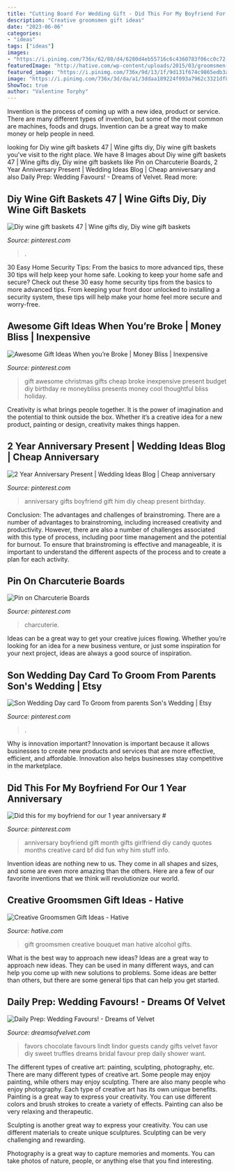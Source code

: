 ```yaml
---
title: "Cutting Board For Wedding Gift - Did This For My Boyfriend For Our 1 Year Anniversary #"
description: "Creative groomsmen gift ideas"
date: "2023-06-06"
categories:
- "ideas"
tags: ["ideas"]
images:
- "https://i.pinimg.com/736x/62/80/d4/6280d4eb55716c6c4360783f06cc0c72---year-anniversary-wedding-anniversary-gifts.jpg"
featuredImage: "http://hative.com/wp-content/uploads/2015/03/groomsmen-gift-ideas/5-groomsmen-gift-ideas.jpg"
featured_image: "https://i.pinimg.com/736x/9d/13/1f/9d131f674c9865edb3a1c3cc5f0d336b.jpg"
image: "https://i.pinimg.com/736x/3d/da/a1/3ddaa189224f093a7962c3321df849e3.jpg"
ShowToc: true
author: "Valentine Torphy"
---
```



Invention is the process of coming up with a new idea, product or service. There are many different types of invention, but some of the most common are machines, foods and drugs. Invention can be a great way to make money or help people in need.

	

		
looking for Diy wine gift baskets 47 | Wine gifts diy, Diy wine gift baskets you've visit to the right place. We have 8 Images about Diy wine gift baskets 47 | Wine gifts diy, Diy wine gift baskets like Pin on Charcuterie Boards, 2 Year Anniversary Present | Wedding Ideas Blog | Cheap anniversary and also Daily Prep: Wedding Favours! - Dreams of Velvet. Read more:
		
    
## Diy Wine Gift Baskets 47 | Wine Gifts Diy, Diy Wine Gift Baskets

<img loading=lazy src="https://i.pinimg.com/736x/87/7f/48/877f48f05ec7fc244c6fb1ef36d99f0e.jpg" onerror="this.onerror=null;this.src='https://tse2.mm.bing.net/th?id=OIP.CXyxuBTuPz3j0mSAwTBBIwHaLG&amp;pid=15.1';" alt="Diy wine gift baskets 47 | Wine gifts diy, Diy wine gift baskets">

_Source: pinterest.com_

>. 

	

30 Easy Home Security Tips: From the basics to more advanced tips, these 30 tips will help keep your home safe.
Looking to keep your home safe and secure? Check out these 30 easy home security tips from the basics to more advanced tips. From keeping your front door unlocked to installing a security system, these tips will help make your home feel more secure and worry-free.

    
## Awesome Gift Ideas When You’re Broke | Money Bliss | Inexpensive

<img loading=lazy src="https://i.pinimg.com/736x/3d/da/a1/3ddaa189224f093a7962c3321df849e3.jpg" onerror="this.onerror=null;this.src='https://tse3.mm.bing.net/th?id=OIP.5V1i8dOFUw6KshMPAz2AKwHaLH&amp;pid=15.1';" alt="Awesome Gift Ideas When you’re Broke | Money Bliss | Inexpensive">

_Source: pinterest.com_

>gift awesome christmas gifts cheap broke inexpensive present budget diy birthday re moneybliss presents money cool thoughtful bliss holiday. 

	

Creativity is what brings people together. It is the power of imagination and the potential to think outside the box. Whether it’s a creative idea for a new product, painting or design, creativity makes things happen.

    
## 2 Year Anniversary Present | Wedding Ideas Blog | Cheap Anniversary

<img loading=lazy src="https://i.pinimg.com/736x/62/80/d4/6280d4eb55716c6c4360783f06cc0c72---year-anniversary-wedding-anniversary-gifts.jpg" onerror="this.onerror=null;this.src='https://tse2.mm.bing.net/th?id=OIP.W9Uvo26BkLS83_D8HXNn-QHaJ3&amp;pid=15.1';" alt="2 Year Anniversary Present | Wedding Ideas Blog | Cheap anniversary">

_Source: pinterest.com_

>anniversary gifts boyfriend gift him diy cheap present birthday. 

	

Conclusion: The advantages and challenges of brainstroming.
There are a number of advantages to brainstroming, including increased creativity and productivity. However, there are also a number of challenges associated with this type of process, including poor time management and the potential for burnout. To ensure that brainstroming is effective and manageable, it is important to understand the different aspects of the process and to create a plan for each activity.

    
## Pin On Charcuterie Boards

<img loading=lazy src="https://i.pinimg.com/736x/05/9b/5a/059b5a6ab0b09cfb5820e22fe28cac29.jpg" onerror="this.onerror=null;this.src='https://tse1.mm.bing.net/th?id=OIP.V6ZS3fr9sncoNIwDZb9PxQHaKJ&amp;pid=15.1';" alt="Pin on Charcuterie Boards">

_Source: pinterest.com_

>charcuterie. 

	

Ideas can be a great way to get your creative juices flowing. Whether you’re looking for an idea for a new business venture, or just some inspiration for your next project, ideas are always a good source of inspiration.

    
## Son Wedding Day Card To Groom From Parents Son&#039;s Wedding | Etsy

<img loading=lazy src="https://i.pinimg.com/736x/9d/13/1f/9d131f674c9865edb3a1c3cc5f0d336b.jpg" onerror="this.onerror=null;this.src='https://tse3.mm.bing.net/th?id=OIP.7jpqUh43iR2ow0a1ixEPywHaJ3&amp;pid=15.1';" alt="Son Wedding Day card To Groom from parents Son&#039;s Wedding | Etsy">

_Source: pinterest.com_

>. 

	

Why is innovation important?
Innovation is important because it allows businesses to create new products and services that are more effective, efficient, and affordable. Innovation also helps businesses stay competitive in the marketplace.

    
## Did This For My Boyfriend For Our 1 Year Anniversary #

<img loading=lazy src="https://i.pinimg.com/736x/e3/7a/c2/e37ac2e5d73710ef7e04520e21e1416d.jpg" onerror="this.onerror=null;this.src='https://tse1.mm.bing.net/th?id=OIP.iyM7KTki8sgj-o0yLw2ozwHaNJ&amp;pid=15.1';" alt="Did this for my boyfriend for our 1 year anniversary #">

_Source: pinterest.com_

>anniversary boyfriend gift month gifts girlfriend diy candy quotes months creative card bf did fun why him stuff info. 

	

Invention ideas are nothing new to us. They come in all shapes and sizes, and some are even more amazing than the others. Here are a few of our favorite inventions that we think will revolutionize our world.

    
## Creative Groomsmen Gift Ideas - Hative

<img loading=lazy src="http://hative.com/wp-content/uploads/2015/03/groomsmen-gift-ideas/5-groomsmen-gift-ideas.jpg" onerror="this.onerror=null;this.src='https://tse3.mm.bing.net/th?id=OIP.tI8R8nieziywqqj94QQy1QHaMZ&amp;pid=15.1';" alt="Creative Groomsmen Gift Ideas - Hative">

_Source: hative.com_

>gift groomsmen creative bouquet man hative alcohol gifts. 

	

What is the best way to approach new ideas?
Ideas are a great way to approach new ideas. They can be used in many different ways, and can help you come up with new solutions to problems. Some ideas are better than others, but there are some general tips that can help you get started.

    
## Daily Prep: Wedding Favours! - Dreams Of Velvet

<img loading=lazy src="http://www.dreamsofvelvet.com/wp-content/uploads/2014/02/Dreams-of-Velvet-Wedding-Favours-4.jpg" onerror="this.onerror=null;this.src='https://tse1.mm.bing.net/th?id=OIP.PcLtiq3aCCriFW8soxvPDwHaLH&amp;pid=15.1';" alt="Daily Prep: Wedding Favours! - Dreams of Velvet">

_Source: dreamsofvelvet.com_

>favors chocolate favours lindt lindor guests candy gifts velvet favor diy sweet truffles dreams bridal favour prep daily shower want. 

	

The different types of creative art: painting, sculpting, photography, etc.
There are many different types of creative art. Some people may enjoy painting, while others may enjoy sculpting. There are also many people who enjoy photography. Each type of creative art has its own unique benefits.
Painting is a great way to express your creativity. You can use different colors and brush strokes to create a variety of effects. Painting can also be very relaxing and therapeutic.

Sculpting is another great way to express your creativity. You can use different materials to create unique sculptures. Sculpting can be very challenging and rewarding.

Photography is a great way to capture memories and moments. You can take photos of nature, people, or anything else that you find interesting.

